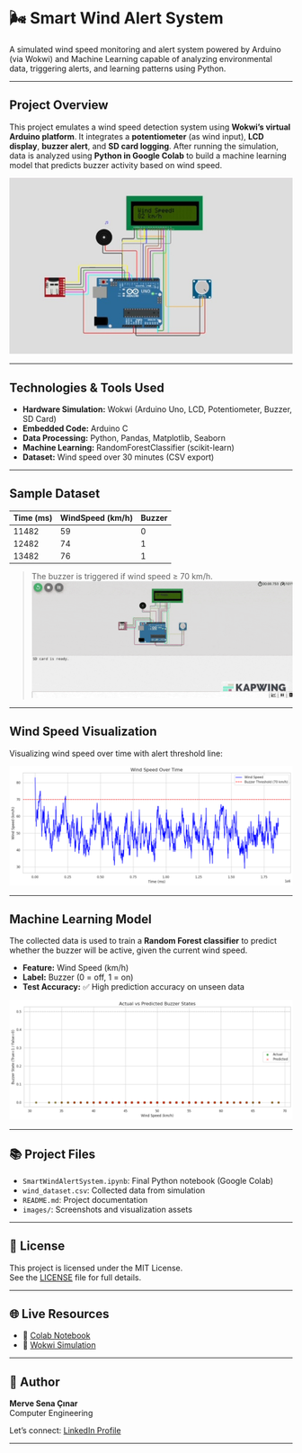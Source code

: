 # 🌬️ Smart Wind Alert System

A simulated wind speed monitoring and alert system powered by Arduino (via Wokwi) and Machine Learning capable of analyzing environmental data, triggering alerts, and learning patterns using Python.

---

## Project Overview

This project emulates a wind speed detection system using **Wokwi’s virtual Arduino platform**. It integrates a **potentiometer** (as wind input), **LCD display**, **buzzer alert**, and **SD card logging**. After running the simulation, data is analyzed using **Python in Google Colab** to build a machine learning model that predicts buzzer activity based on wind speed.

![Simulation Setup](images/simulation-overview.jpg)

---

## Technologies & Tools Used

- **Hardware Simulation:** Wokwi (Arduino Uno, LCD, Potentiometer, Buzzer, SD Card)
- **Embedded Code:** Arduino C
- **Data Processing:** Python, Pandas, Matplotlib, Seaborn
- **Machine Learning:** RandomForestClassifier (scikit-learn)
- **Dataset:** Wind speed over 30 minutes (CSV export)

---

## Sample Dataset

| Time (ms) | WindSpeed (km/h) | Buzzer |
|-----------|------------------|--------|
| 11482     | 59               | 0      |
| 12482     | 74               | 1      |
| 13482     | 76               | 1      |

> The buzzer is triggered if wind speed ≥ 70 km/h.
![Demo GIF](images/wind-demo.gif)
---

## Wind Speed Visualization

Visualizing wind speed over time with alert threshold line:

![Wind Chart](images/wind-speed-plot.png)

---

## Machine Learning Model

The collected data is used to train a **Random Forest classifier** to predict whether the buzzer will be active, given the current wind speed.

- **Feature:** Wind Speed (km/h)
- **Label:** Buzzer (0 = off, 1 = on)
- **Test Accuracy:** ✅ High prediction accuracy on unseen data

![Prediction vs Actual](images/predicted-vs-actual.png)

---

## 📚 Project Files

- `SmartWindAlertSystem.ipynb`: Final Python notebook (Google Colab)
- `wind_dataset.csv`: Collected data from simulation
- `README.md`: Project documentation
- `images/`: Screenshots and visualization assets

---

## 📄 License

This project is licensed under the MIT License.  
See the [LICENSE](LICENSE) file for full details.

---

## 🌐 Live Resources

- 🔗 [Colab Notebook](https://colab.research.google.com/drive/19u057AKkOe8D0UCo3o3r8gAZI9Qb0SMA?usp=sharing)  
- 🔗 [Wokwi Simulation](https://wokwi.com/projects/434561782296506369) 

---

## 👋 Author

**Merve Sena Çınar**  
Computer Engineering

Let’s connect: [LinkedIn Profile](https://www.linkedin.com/in/mervesenacinar/)

---
